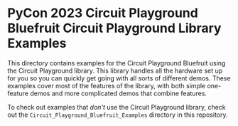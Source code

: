 # PyCon 2023 Circuit Playground Bluefruit Circuit Playground Library Examples

This directory contains examples for the Circuit Playground Bluefruit using the Circuit Playground
library. This library handles all the hardware set up for you so you can quickly get going with
all sorts of different demos. These examples cover most of the features of the library, with
both simple one-feature demos and more complicated demos that combine features.

To check out examples that _don't_ use the Circuit Playground library, check out the
`Circuit_Playground_Bluefruit_Examples` directory in this repository.